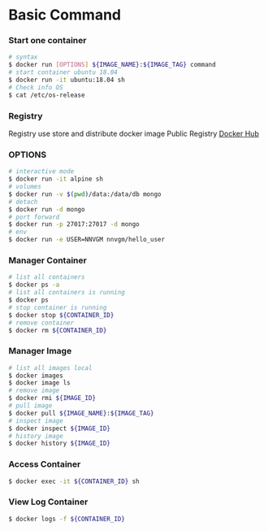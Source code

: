 # Basic Command

### Start one container

```bash
# syntax
$ docker run [OPTIONS] ${IMAGE_NAME}:${IMAGE_TAG} command
# start container ubuntu 18.04
$ docker run -it ubuntu:18.04 sh
# Check info OS
$ cat /etc/os-release
```

### Registry

Registry use store and distribute docker image
Public Registry [Docker Hub](https://hub.docker.com)

### OPTIONS

```bash
# interactive mode
$ docker run -it alpine sh
# volumes
$ docker run -v $(pwd)/data:/data/db mongo
# detach
$ docker run -d mongo
# port forward
$ docker run -p 27017:27017 -d mongo
# env
$ docker run -e USER=NNVGM nnvgm/hello_user
```

### Manager Container

```bash
# list all containers
$ docker ps -a
# list all containers is running
$ docker ps
# stop container is running
$ docker stop ${CONTAINER_ID}
# remove container
$ docker rm ${CONTAINER_ID}
```

### Manager Image

```bash
# list all images local
$ docker images
$ docker image ls
# remove image
$ docker rmi ${IMAGE_ID}
# pull image
$ docker pull ${IMAGE_NAME}:${IMAGE_TAG}
# inspect image
$ docker inspect ${IMAGE_ID}
# history image
$ docker history ${IMAGE_ID}
```

### Access Container

```bash
$ docker exec -it ${CONTAINER_ID} sh
```

### View Log Container

```bash
$ docker logs -f ${CONTAINER_ID}
```
